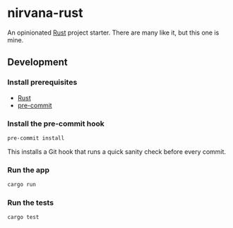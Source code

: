 # nirvana-rust

An opinionated [Rust] project starter. There are many like it, but this one is mine.

[Rust]: https://www.rust-lang.org/

## Development

### Install prerequisites

- [Rust]
- [pre-commit]

[pre-commit]: https://pre-commit.com/

### Install the pre-commit hook

```sh
pre-commit install
```

This installs a Git hook that runs a quick sanity check before every commit.

### Run the app

```sh
cargo run
```

### Run the tests

```sh
cargo test
```
